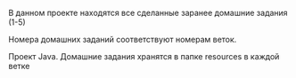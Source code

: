 В данном проекте находятся все сделанные заранее домашние задания (1-5)

Номера домашних заданий соответствуют номерам веток.

Проект Java. Домашние задания хранятся в папке resources в каждой ветке
